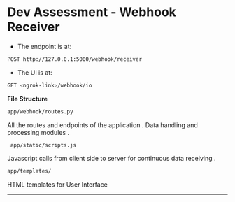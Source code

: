 # Dev Assessment - Webhook Receiver


* The endpoint is at:

```bash
POST http://127.0.0.1:5000/webhook/receiver
```

* The UI is at:

```bash
GET <ngrok-link>/webhook/io 
```

**File Structure** 
```bash 
app/webhook/routes.py
```
All the routes and endpoints of the application . Data handling and processing modules . 
 
```bash 
 app/static/scripts.js 
``` 
Javascript calls from client side to server for continuous data receiving . 
  
 ```bash 
app/templates/
```
HTML templates for User Interface

*******************
